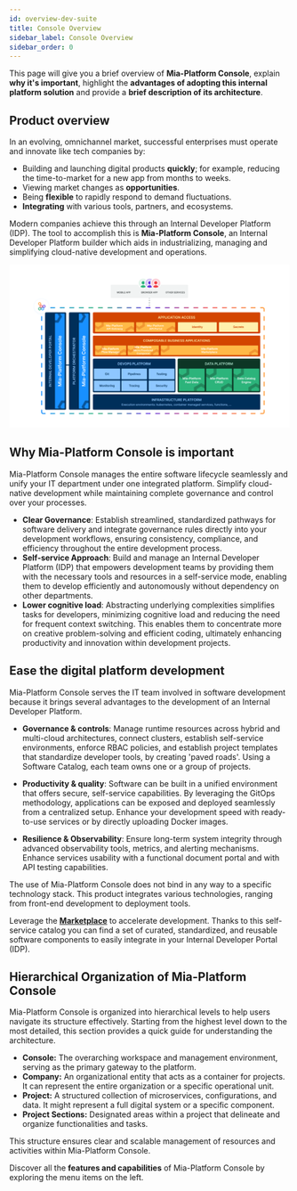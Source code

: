 ```yaml
---
id: overview-dev-suite
title: Console Overview
sidebar_label: Console Overview
sidebar_order: 0
---
```

This page will give you a brief overview of **Mia-Platform Console**, explain **why it's important**, highlight the **advantages of adopting this internal platform solution** and provide a **brief description of its architecture**. 

## Product overview 

In an evolving, omnichannel market, successful enterprises must operate and innovate like tech companies by:

* Building and launching digital products **quickly**; for example, reducing the time-to-market for a new app from months to weeks.
* Viewing market changes as **opportunities**.
* Being **flexible** to rapidly respond to demand fluctuations.
* **Integrating** with various tools, partners, and ecosystems.

Modern companies achieve this through an Internal Developer Platform (IDP). The tool to accomplish this is **Mia-Platform Console**, an Internal Developer Platform builder which aids in industrializing, managing and simplifying cloud-native development and operations.

![Mia-Platform Console Overview](img/Mia-Platform-infographic-overview.png)

## Why Mia-Platform Console is important

Mia-Platform Console manages the entire software lifecycle seamlessly and unify your IT department under one integrated platform. Simplify cloud-native development while maintaining complete governance and control over your processes.

* **Clear Governance**: Establish streamlined, standardized pathways for software delivery and integrate governance rules directly into your development workflows, ensuring consistency, compliance, and efficiency throughout the entire development process.
* **Self-service Approach**: Build and manage an Internal Developer Platform (IDP) that empowers development teams by providing them with the necessary tools and resources in a self-service mode, enabling them to develop efficiently and autonomously without dependency on other departments.
* **Lower cognitive load**: Abstracting underlying complexities simplifies tasks for developers, minimizing cognitive load and reducing the need for frequent context switching. This enables them to concentrate more on creative problem-solving and efficient coding, ultimately enhancing productivity and innovation within development projects.

## Ease the digital platform development

Mia-Platform Console serves the IT team involved in software development because it brings several advantages to the development of an Internal Developer Platform.

- **Governance & controls**: Manage runtime resources across hybrid and multi-cloud architectures, connect clusters, establish self-service environments, enforce RBAC policies, and establish project templates that standardize developer tools, by creating 'paved roads'.
Using a Software Catalog, each team owns one or a group of projects.

* **Productivity & quality**: Software can be built in a unified environment that offers secure, self-service capabilities. By leveraging the GitOps methodology, applications can be exposed and deployed seamlessly from a centralized setup.
Enhance your development speed with ready-to-use services or by directly uploading Docker images.

* **Resilience & Observability**: Ensure long-term system integrity through advanced observability tools, metrics, and alerting mechanisms.
Enhance services usability with a functional document portal and with API testing capabilities.

The use of Mia-Platform Console does not bind in any way to a specific technology stack. This product integrates various technologies, ranging from front-end development to deployment tools.

Leverage the **[Marketplace](/marketplace/overview_marketplace.md)** to accelerate development. Thanks to this self-service catalog you can find a set of curated, standardized, and reusable software components to easily integrate in your Internal Developer Portal (IDP). 

## Hierarchical Organization of Mia-Platform Console

Mia-Platform Console is organized into hierarchical levels to help users navigate its structure effectively. Starting from the highest level down to the most detailed, this section provides a quick guide for understanding the architecture.

- **Console:** The overarching workspace and management environment, serving as the primary gateway to the platform.
- **Company:** An organizational entity that acts as a container for projects. It can represent the entire organization or a specific operational unit.
- **Project:** A structured collection of microservices, configurations, and data. It might represent a full digital system or a specific component.
- **Project Sections:** Designated areas within a project that delineate and organize functionalities and tasks.

This structure ensures clear and scalable management of resources and activities within Mia-Platform Console.

Discover all the **features and capabilities** of Mia-Platform Console by exploring the menu items on the left.